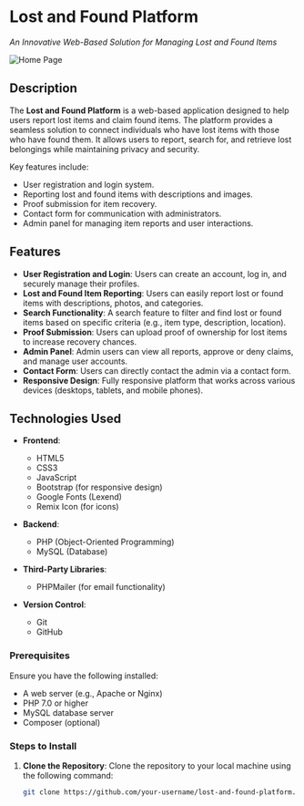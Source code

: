 # Lost and Found Platform
*An Innovative Web-Based Solution for Managing Lost and Found Items*

![Home Page](assets/images/apps/home.png)


## Description
The **Lost and Found Platform** is a web-based application designed to help users report lost items and claim found items. The platform provides a seamless solution to connect individuals who have lost items with those who have found them. It allows users to report, search for, and retrieve lost belongings while maintaining privacy and security.

Key features include:
- User registration and login system.
- Reporting lost and found items with descriptions and images.
- Proof submission for item recovery.
- Contact form for communication with administrators.
- Admin panel for managing item reports and user interactions.

## Features
- **User Registration and Login**: Users can create an account, log in, and securely manage their profiles.
- **Lost and Found Item Reporting**: Users can easily report lost or found items with descriptions, photos, and categories.
- **Search Functionality**: A search feature to filter and find lost or found items based on specific criteria (e.g., item type, description, location).
- **Proof Submission**: Users can upload proof of ownership for lost items to increase recovery chances.
- **Admin Panel**: Admin users can view all reports, approve or deny claims, and manage user accounts.
- **Contact Form**: Users can directly contact the admin via a contact form.
- **Responsive Design**: Fully responsive platform that works across various devices (desktops, tablets, and mobile phones).

## Technologies Used
- **Frontend**:
  - HTML5
  - CSS3
  - JavaScript
  - Bootstrap (for responsive design)
  - Google Fonts (Lexend)
  - Remix Icon (for icons)
  
- **Backend**:
  - PHP (Object-Oriented Programming)
  - MySQL (Database)
  
- **Third-Party Libraries**:
  - PHPMailer (for email functionality)
  
- **Version Control**:
  - Git
  - GitHub


### Prerequisites
Ensure you have the following installed:
- A web server (e.g., Apache or Nginx)
- PHP 7.0 or higher
- MySQL database server
- Composer (optional)

### Steps to Install
1. **Clone the Repository**: 
   Clone the repository to your local machine using the following command:
   ```bash
   git clone https://github.com/your-username/lost-and-found-platform.git

